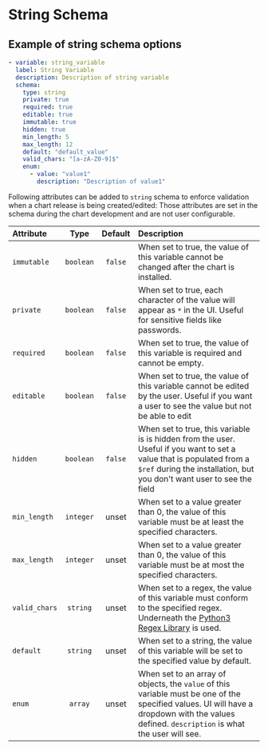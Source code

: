# String Schema

## Example of string schema options

```yaml
- variable: string_variable
  label: String Variable
  description: Description of string variable
  schema:
    type: string
    private: true
    required: true
    editable: true
    immutable: true
    hidden: true
    min_length: 5
    max_length: 12
    default: "default_value"
    valid_chars: "[a-zA-Z0-9]$"
    enum:
      - value: "value1"
        description: "Description of value1"
```

Following attributes can be added to `string` schema to enforce validation when a chart release is being created/edited:
Those attributes are set in the schema during the chart development and are not user configurable.

| Attribute     |   Type    | Default | Description                                                                                                                                                                                     |
| :------------ | :-------: | :-----: | :---------------------------------------------------------------------------------------------------------------------------------------------------------------------------------------------- |
| `immutable`   | `boolean` | `false` | When set to true, the value of this variable cannot be changed after the chart is installed.                                                                                                    |
| `private`     | `boolean` | `false` | When set to true, each character of the value will appear as `*` in the UI. Useful for sensitive fields like passwords.                                                                         |
| `required`    | `boolean` | `false` | When set to true, the value of this variable is required and cannot be empty.                                                                                                                   |
| `editable`    | `boolean` | `false` | When set to true, the value of this variable cannot be edited by the user. Useful if you want a user to see the value but not be able to edit                                                   |
| `hidden`      | `boolean` | `false` | When set to true, this variable is is hidden from the user. Useful if you want to set a value that is populated from a `$ref` during the installation, but you don't want user to see the field |
| `min_length`  | `integer` |  unset  | When set to a value greater than 0, the value of this variable must be at least the specified characters.                                                                                       |
| `max_length`  | `integer` |  unset  | When set to a value greater than 0, the value of this variable must be at most the specified characters.                                                                                        |
| `valid_chars` | `string`  |  unset  | When set to a regex, the value of this variable must conform to the specified regex. Underneath the [Python3 Regex Library](https://docs.python.org/3/library/re.html) is used.                 |
| `default`     | `string`  |  unset  | When set to a string, the value of this variable will be set to the specified value by default.                                                                                                 |
| `enum`        |  `array`  |  unset  | When set to an array of objects, the `value` of this variable must be one of the specified values. UI will have a dropdown with the values defined. `description` is what the user will see.    |
